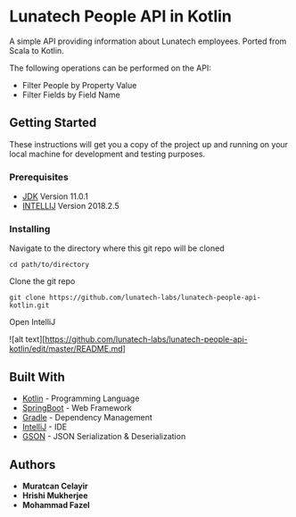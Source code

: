 # Lunatech People API in Kotlin

A simple API providing information about Lunatech employees. 
Ported from Scala to Kotlin.

The following operations can be performed on the API:
* Filter People by Property Value
* Filter Fields by Field Name

## Getting Started

These instructions will get you a copy of the project up and running on your local machine for development and testing purposes.

### Prerequisites

* [JDK](https://www.oracle.com/technetwork/java/javase/downloads/jdk11-downloads-5066655.html)      Version 11.0.1
* [INTELLIJ](https://www.jetbrains.com/idea/download) Version 2018.2.5

### Installing

Navigate to the directory where this git repo will be cloned

```
cd path/to/directory
```

Clone the git repo

```
git clone https://github.com/lunatech-labs/lunatech-people-api-kotlin.git
```

Open IntelliJ

![alt text][https://github.com/lunatech-labs/lunatech-people-api-kotlin/edit/master/README.md]


## Built With

* [Kotlin](https://kotlinlang.org/) - Programming Language
* [SpringBoot](http://spring.io/projects/spring-boot) - Web Framework
* [Gradle](https://gradle.org/) - Dependency Management
* [IntelliJ](https://www.jetbrains.com/idea/) - IDE
* [GSON](https://github.com/google/gson) - JSON Serialization & Deserialization


## Authors

* **Muratcan Celayir**
* **Hrishi Mukherjee**
* **Mohammad Fazel**

